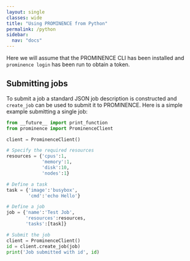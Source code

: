 ```yaml
---
layout: single
classes: wide
title: "Using PROMINENCE from Python"
permalink: /python
sidebar:
  nav: "docs"
---
```


Here we will assume that the PROMINENCE CLI has been installed and `prominence login` has been run to obtain a token.

## Submitting jobs
To submit a job a standard JSON job description is constructed and `create_job` can be used to submit it to PROMINENCE.
Here is a simple example submitting a single job:
```python
from __future__ import print_function
from prominence import ProminenceClient

client = ProminenceClient()

# Specify the required resources
resources = {'cpus':1,
             'memory':1,
             'disk':10,
             'nodes':1}

# Define a task
task = {'image':'busybox',
        'cmd':'echo Hello'}

# Define a job
job = {'name':'Test Job',
       'resources':resources,
       'tasks':[task]}

# Submit the job
client = ProminenceClient()
id = client.create_job(job)
print('Job submitted with id', id)
```
